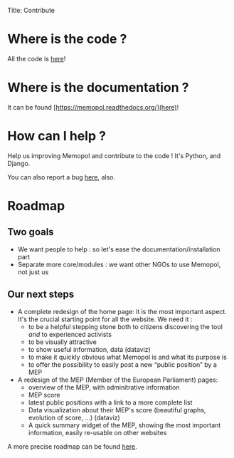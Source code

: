 Title: Contribute

# Where is the code ?

All the code is <a href="https://github.com/political-memory">here</a>!

# Where is the documentation ?

It can be found [https://memopol.readthedocs.org/](here)!

#

# How can I help ?

Help us improving Memopol and contribute to the code ! It's Python, and Django.

You can also report a bug <a href="https://github.com/political-memory/political_memory/issues">here</a>, also.

# Roadmap

## Two goals
* We want people to help : so let's ease the documentation/installation part
* Separate more core/modules : we want other NGOs to use Memopol, not just us

## Our next steps
- A complete redesign of the home page: it is the most important aspect. It's the crucial starting point for all the website. We need it :
    - to be a helpful stepping stone both to citizens discovering the tool *and* to experienced activists
    - to be visually attractive
    - to show useful information, data (dataviz)
    - to make it quickly obvious what Memopol is and what its purpose is
    - to offer the possibility to easily post a new “public position” by a MEP
- A redesign of the MEP (Member of the European Parliament) pages:
    - overview of the MEP, with adminitrative information
    - MEP score 
    - latest public positions with a link to a more complete list
    - Data visualization about their MEP's score (beautiful graphs, evolution of score, ...) (dataviz)
    - A quick summary widget of the MEP, showing the most important information, easily re-usable on other websites 

A more precise roadmap can be found [here](https://wiki.laquadrature.net/Projects/Memopol/Roadmap/).
